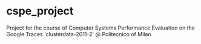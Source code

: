 # cspe_project
Project for the course of Computer Systems Performance Evaluation on the Google Traces 'clusterdata-2011-2' @ Politecnico of Milan
